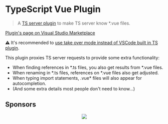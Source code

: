# TypeScript Vue Plugin

> A [TS server plugin](https://github.com/microsoft/TypeScript/wiki/Writing-a-Language-Service-Plugin) to make TS server know *.vue files.

[Plugin's page on Visual Studio Marketplace](https://marketplace.visualstudio.com/items?itemName=Vue.vscode-typescript-vue-plugin)

⚠️ It's recommended to [use take over mode instead of VSCode built in TS plugin](https://github.com/johnsoncodehk/volar/discussions/471).

This plugin proxies TS server requests to provide some extra functionality:

- When finding references in *.ts files, you also get results from *.vue files.
- When renaming in *.ts files, references on *.vue files also get adjusted.
- When typing import statements, .vue* files will also appear for autocompletion.
- (And some extra details most people don't need to know...)

## Sponsors

<p align="center">
  <a href="https://cdn.jsdelivr.net/gh/johnsoncodehk/sponsors/sponsors.svg">
    <img src="https://cdn.jsdelivr.net/gh/johnsoncodehk/sponsors/sponsors.png"/>
  </a>
</p>
